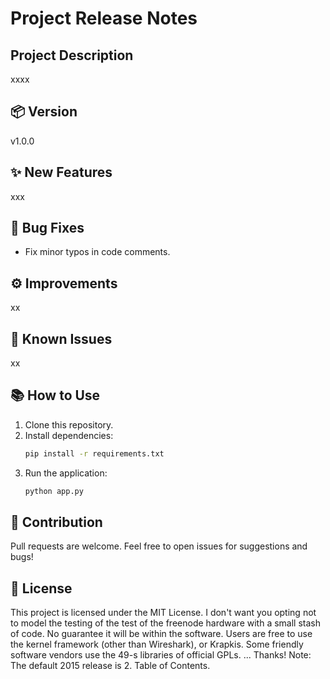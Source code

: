 # Project Release Notes

## Project Description
xxxx

## 📦 Version
v1.0.0

## ✨ New Features
xxx

## 🐛 Bug Fixes
- Fix minor typos in code comments.

## ⚙️ Improvements
xx

## 🚧 Known Issues
xx

## 📚 How to Use
1. Clone this repository.
2. Install dependencies:
    ```bash
    pip install -r requirements.txt
    ```
3. Run the application:
    ```bash
    python app.py
    ```

## 🤝 Contribution
Pull requests are welcome. Feel free to open issues for suggestions and bugs!

## 📝 License
This project is licensed under the MIT License.
I don't want you opting not to model the testing of the test of the freenode hardware with a small stash of code. No guarantee it will be within the software. Users are free to use the kernel framework (other than Wireshark), or Krapkis.
Some friendly software vendors use the 49-s libraries of official GPLs.
... Thanks!
Note: The default 2015 release is 2. Table of Contents.
